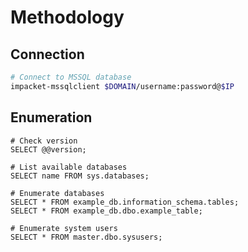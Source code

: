 # Methodology

## Connection

```bash
# Connect to MSSQL database
impacket-mssqlclient $DOMAIN/username:password@$IP
```

## Enumeration

```mysql
# Check version
SELECT @@version;

# List available databases
SELECT name FROM sys.databases;

# Enumerate databases
SELECT * FROM example_db.information_schema.tables;
SELECT * FROM example_db.dbo.example_table;

# Enumerate system users
SELECT * FROM master.dbo.sysusers;
```